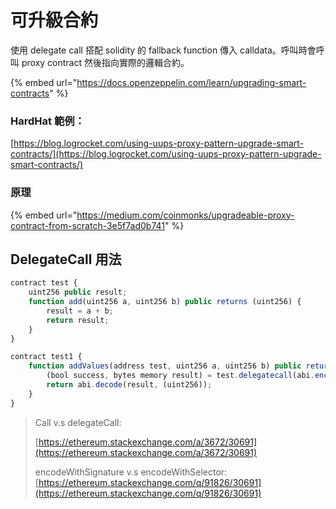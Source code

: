 # 可升級合約

使用 delegate call 搭配 solidity 的 fallback function 傳入 calldata。呼叫時會呼叫 proxy contract 然後指向實際的邏輯合約。

{% embed url="https://docs.openzeppelin.com/learn/upgrading-smart-contracts" %}

### HardHat 範例：

[https://blog.logrocket.com/using-uups-proxy-pattern-upgrade-smart-contracts/](https://blog.logrocket.com/using-uups-proxy-pattern-upgrade-smart-contracts/)

### 原理

{% embed url="https://medium.com/coinmonks/upgradeable-proxy-contract-from-scratch-3e5f7ad0b741" %}

## DelegateCall 用法

```javascript
contract test {
    uint256 public result;
    function add(uint256 a, uint256 b) public returns (uint256) {
        result = a + b;
        return result;
    }
}

contract test1 {
    function addValues(address test, uint256 a, uint256 b) public returns (uint256) {
        (bool success, bytes memory result) = test.delegatecall(abi.encodeWithSignature("add(uint256,uint256)", a, b));
        return abi.decode(result, (uint256));
    }
}
```

> Call v.s delegateCall:
>
> &#x20;[https://ethereum.stackexchange.com/a/3672/30691](https://ethereum.stackexchange.com/a/3672/30691)
>
> encodeWithSignature v.s encodeWithSelector: [https://ethereum.stackexchange.com/q/91826/30691](https://ethereum.stackexchange.com/q/91826/30691)
